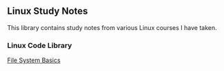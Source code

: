 ## Linux Study Notes

This library contains study notes from various Linux courses I have taken.

### Linux Code Library
<a href="linux-basics">File System Basics</a>
